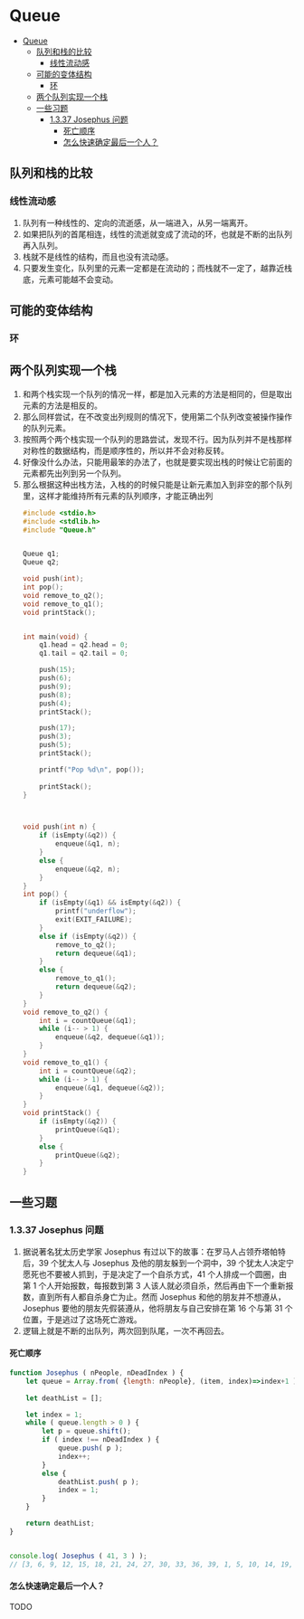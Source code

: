 # Queue


<!-- TOC -->

- [Queue](#queue)
    - [队列和栈的比较](#队列和栈的比较)
        - [线性流动感](#线性流动感)
    - [可能的变体结构](#可能的变体结构)
        - [环](#环)
    - [两个队列实现一个栈](#两个队列实现一个栈)
    - [一些习题](#一些习题)
        - [1.3.37 Josephus 问题](#1337-josephus-问题)
            - [死亡顺序](#死亡顺序)
            - [怎么快速确定最后一个人？](#怎么快速确定最后一个人)

<!-- /TOC -->


## 队列和栈的比较
### 线性流动感
1. 队列有一种线性的、定向的流逝感，从一端进入，从另一端离开。
2. 如果把队列的首尾相连，线性的流逝就变成了流动的环，也就是不断的出队列再入队列。
3. 栈就不是线性的结构，而且也没有流动感。
4. 只要发生变化，队列里的元素一定都是在流动的；而栈就不一定了，越靠近栈底，元素可能越不会变动。


## 可能的变体结构
### 环


## 两个队列实现一个栈
1. 和两个栈实现一个队列的情况一样，都是加入元素的方法是相同的，但是取出元素的方法是相反的。
2. 那么同样尝试，在不改变出列规则的情况下，使用第二个队列改变被操作操作的队列元素。
3. 按照两个两个栈实现一个队列的思路尝试，发现不行。因为队列并不是栈那样对称性的数据结构，而是顺序性的，所以并不会对称反转。
4. 好像没什么办法，只能用最笨的办法了，也就是要实现出栈的时候让它前面的元素都先出列到另一个队列。
5. 那么根据这种出栈方法，入栈的的时候只能是让新元素加入到非空的那个队列里，这样才能维持所有元素的队列顺序，才能正确出列
    ```cpp
    #include <stdio.h>
    #include <stdlib.h>
    #include "Queue.h"


    Queue q1;
    Queue q2;

    void push(int);
    int pop();
    void remove_to_q2();
    void remove_to_q1();
    void printStack();


    int main(void) {
        q1.head = q2.head = 0;
        q1.tail = q2.tail = 0;

        push(15);
        push(6);
        push(9);
        push(8);
        push(4);
        printStack();

        push(17);
        push(3);
        push(5);
        printStack();

        printf("Pop %d\n", pop());
        
        printStack();
    }



    void push(int n) {
        if (isEmpty(&q2)) {
            enqueue(&q1, n);
        }
        else {
            enqueue(&q2, n);
        }
    }
    int pop() {
        if (isEmpty(&q1) && isEmpty(&q2)) {
            printf("underflow");
            exit(EXIT_FAILURE);
        }
        else if (isEmpty(&q2)) {
            remove_to_q2();
            return dequeue(&q1);
        }
        else {
            remove_to_q1();
            return dequeue(&q2);
        }
    }
    void remove_to_q2() {
        int i = countQueue(&q1);
        while (i-- > 1) {
            enqueue(&q2, dequeue(&q1));
        }   
    }
    void remove_to_q1() {
        int i = countQueue(&q2);
        while (i-- > 1) {
            enqueue(&q1, dequeue(&q2));
        }   
    }
    void printStack() {
        if (isEmpty(&q2)) {
            printQueue(&q1);
        }
        else {
            printQueue(&q2);
        }
    }
    ```


## 一些习题
### 1.3.37 Josephus 问题
1. 据说著名犹太历史学家 Josephus 有过以下的故事：在罗马人占领乔塔帕特后，39 个犹太人与 Josephus 及他的朋友躲到一个洞中，39 个犹太人决定宁愿死也不要被人抓到，于是决定了一个自杀方式，41 个人排成一个圆圈，由第 1 个人开始报数，每报数到第 3 人该人就必须自杀，然后再由下一个重新报数，直到所有人都自杀身亡为止。然而 Josephus 和他的朋友并不想遵从，Josephus 要他的朋友先假装遵从，他将朋友与自己安排在第 16 个与第 31 个位置，于是逃过了这场死亡游戏。
2. 逻辑上就是不断的出队列，两次回到队尾，一次不再回去。

#### 死亡顺序
```js
function Josephus ( nPeople, nDeadIndex ) {
    let queue = Array.from( {length: nPeople}, (item, index)=>index+1 );
    
    let deathList = [];

    let index = 1;
    while ( queue.length > 0 ) {
        let p = queue.shift();
        if ( index !== nDeadIndex ) {
            queue.push( p );
            index++;
        }
        else {
            deathList.push( p );
            index = 1;
        }
    }

    return deathList;
}


console.log( Josephus ( 41, 3 ) );
// [3, 6, 9, 12, 15, 18, 21, 24, 27, 30, 33, 36, 39, 1, 5, 10, 14, 19, 23, 28, 32, 37, 41, 7, 13, 20, 26, 34, 40, 8, 17, 29, 38, 11, 25, 2, 22, 4, 35, 16, 31]
```

#### 怎么快速确定最后一个人？
TODO
